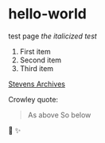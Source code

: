 # hello-world
test page
*the italicized test*

1. First item
2. Second item
3. Third item

[Stevens Archives](https://stevensarchives.tumblr.com)

Crowley quote:

> As above
> So below

:camel:  :sparkles:

